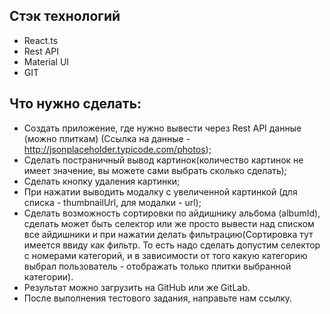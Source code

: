 ## Стэк технологий

- React.ts
- Rest API
- Material UI
- GIT

## Что нужно сделать:

- Создать приложение, где нужно вывести через Rest API данные (можно плиткам) (Ссылка на данные - http://jsonplaceholder.typicode.com/photos);
- Сделать постраничный вывод картинок(количество картинок не имеет значение, вы можете сами выбрать сколько сделать);
- Сделать кнопку удаления картинки;
- При нажатии выводить модалку с увеличенной картинкой (для списка - thumbnailUrl, для модалки - url);
- Сделать возможность сортировки по айдишнику альбома (albumId), сделать может быть селектор или же просто вывести над списком все айдишники и при нажатии делать фильтрацию(Сортировка тут имеется ввиду как фильтр. То есть надо сделать допустим селектор с номерами категорий, и в зависимости от того какую категорию выбрал пользователь - отображать только плитки выбранной категории).
- Результат можно загрузить на GitHub или же GitLab.
- После выполнения тестового задания, направьте нам ссылку.
